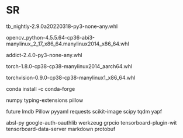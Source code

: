 # SR
tb_nightly-2.9.0a20220318-py3-none-any.whl

opencv_python-4.5.5.64-cp36-abi3-manylinux_2_17_x86_64.manylinux2014_x86_64.whl

addict-2.4.0-py3-none-any.whl

torch-1.8.0-cp38-cp38-manylinux2014_aarch64.whl

torchvision-0.9.0-cp38-cp38-manylinux1_x86_64.whl

conda install -c conda-forge 

numpy typing-extensions pillow

future lmdb Pillow pyyaml requests scikit-image scipy tqdm yapf

absl-py google-auth-oauthlib werkzeug grpcio tensorboard-plugin-wit tensorboard-data-server markdown protobuf
